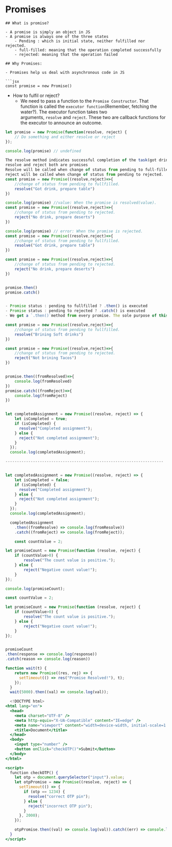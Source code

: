 # Promises
```
## What is promise?

- A promise is simply an object in JS
- A promise is always one of the three states
    - Pending : which is initial state, neither fulfilled nor rejected.
    - full-filled: meaning that the operation completed successfully
    - rejected: meaning that the operation failed

## Why Promises:

- Promises help us deal with asynchronous code in JS

```jsx
const promise = new Promise() 
```

- How to fulfil or reject?
    - We need to pass a function to the `Promise Constructor`. That function is called the `executor function`(Remember, fetching the water?). The executor function takes two arguments, `resolve` and `reject`. These two are callback functions for the executor to announce an outcome.

```jsx
let promise = new Promise(function(resolve, reject) {
    // Do something and either resolve or reject
});

console.log(promise) // undefined

The resolve method indicates successful completion of the task(got drinks), and the rejectmethod indicates an error(no drink). You do not implement the resolve/reject method. JavaScript provides it to you. You need to call them from the executor function.
resolve and reject both are promises
Resolve will be called when change of status from pending to full-filled.
reject will be called when change of status from pending to rejected.
const promise = new Promise((resolve,reject)=>{
	//change of status from pending to fullfilled.
	resolve("Got drink, prepare table")
})

console.log(promise) //value: When the promise is resolved(value).
const promise = new Promise((resolve,reject)=>{
	//change of status from pending to rejected.
	reject("No drink, prepare deserts")
})

console.log(promise) // error: When the promise is rejected.
const promise = new Promise((resolve,reject)=>{
	//change of status from pending to fullfilled.
	resolve("Got drink, prepare table")
})

const promise = new Promise((resolve,reject)=>{
	//change of status from pending to rejected.
	reject("No drink, prepare deserts")
})


promise.then()
promise.catch()


- Promise status : pending to fullfilled ? .then() is executed
- Promise status : pending to rejected ? .catch() is executed
- We get a `.then()`method from every promise. The sole purpose of this method is to let the consumer know about the outcome of a promise. It accepts two functions as arguments, `result`and `error`.

const promise = new Promise((resolve,reject)=>{
	//change of status from pending to fullfilled.
	resolve("Brining Soft drinks")
})

const promise = new Promise((resolve,reject)=>{
	//change of status from pending to rejected.
	reject("Not brining Tacos")
})


promise.then((fromResolved)=>{
	console.log(fromResolved)
})
promise.catch((fromReject)=>{
	console.log(fromReject)
})


let completedAssignment = new Promise((resolve, reject) => {
    let isCompleted = true;
    if (isCompleted) {
      resolve("Completed assignment");
    } else {
      reject("Not completed assignment");
    }
  });
  console.log(completedAssignment);

---------------------------------------------------------------------


let completedAssignment = new Promise((resolve, reject) => {
    let isCompleted = false;
    if (isCompleted) {
      resolve("Completed assignment");
    } else {
      reject("Not completed assignment");
    }
  });
  console.log(completedAssignment);

  completedAssignment
    .then((fromResolve) => console.log(fromResolve))
    .catch((fromReject) => console.log(fromReject));

    const countValue = 2;

let promiseCount = new Promise(function (resolve, reject) {
    if (countValue>0) {
        resolve("The count value is positive.");
    } else {
        reject("Negative count value!");
    }
});

console.log(promiseCount);

const countValue = 2;

let promiseCount = new Promise(function (resolve, reject) {
    if (countValue>0) {
        resolve("The count value is positive.");
    } else {
        reject("Negative count value!");
    }
});


promiseCount
.then(response => console.log(response))
.catch(reason => console.log(reason))

function wait(t) {
    return new Promise((res, rej) => {
      setTimeout(() => res("Promise Resolved!"), t);
    });
  }
  wait(5000).then((val) => console.log(val));

  <!DOCTYPE html>
<html lang="en">
  <head>
    <meta charset="UTF-8" />
    <meta http-equiv="X-UA-Compatible" content="IE=edge" />
    <meta name="viewport" content="width=device-width, initial-scale=1.0" />
    <title>Document</title>
  </head>
  <body>
    <input type="number" />
    <button onClick="checkOTP()">Submit</button>
  </body>
</html>

<script>
  function checkOTP() {
    let otp = document.querySelector("input").value;
    let otpPromise = new Promise((resolve, reject) => {
      setTimeout(() => {
        if (otp == 1234) {
          resolve("correct OTP pin");
        } else {
          reject("incorrect OTP pin");
        }
      }, 2000);
    });

    otpPromise.then((val) => console.log(val)).catch((err) => console.log(err));
  }
</script>
```

```